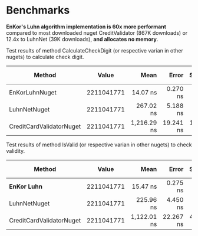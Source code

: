 
# Benchmarks

**EnKor's Luhn algorithm implementation is 60x more performant** compared to most downloaded nuget CreditValidator (867K downloads) or 12.4x to LuhnNet (39K downloads), **and allocates no memory**.


Test results of method CalculateCheckDigit (or respective varian in other nugets) to calculate check digit.

|                   Method |      Value |        Mean |     Error |    StdDev | Ratio | RatioSD |   Gen0 | Allocated | Alloc Ratio |
|------------------------- |----------- |------------:|----------:|----------:|------:|--------:|-------:|----------:|------------:|
|           EnKorLuhnNuget | 2211041771 |    14.07 ns |  0.270 ns |  0.289 ns |  1.00 |    0.00 |      - |         - |          NA |
|             LuhnNetNuget | 2211041771 |   267.02 ns |  5.188 ns |  9.355 ns | 19.25 |    0.76 | 0.0496 |     312 B |          NA |
| CreditCardValidatorNuget | 2211041771 | 1,216.29 ns | 19.241 ns | 16.067 ns | 86.19 |    1.98 | 0.2460 |    1544 B |          NA |


Test results of method IsValid (or respective varian in other nugets) to check validity.

|                   Method |      Value |        Mean |     Error |    StdDev | Ratio | RatioSD |   Gen0 | Allocated | Alloc Ratio |
|------------------------- |----------- |------------:|----------:|----------:|------:|--------:|-------:|----------:|------------:|
|              **EnKor Luhn** | 2211041771 |    15.47 ns |  0.275 ns |  0.257 ns |  1.00 |    0.00 |      - |         - |          NA |
|             LuhnNetNuget | 2211041771 |   225.96 ns |  4.450 ns |  7.910 ns | 14.72 |    0.51 | 0.0381 |     240 B |          NA |
| CreditCardValidatorNuget | 2211041771 | 1,122.01 ns | 22.267 ns | 43.952 ns | 72.61 |    3.09 | 0.2327 |    1464 B |          NA |
